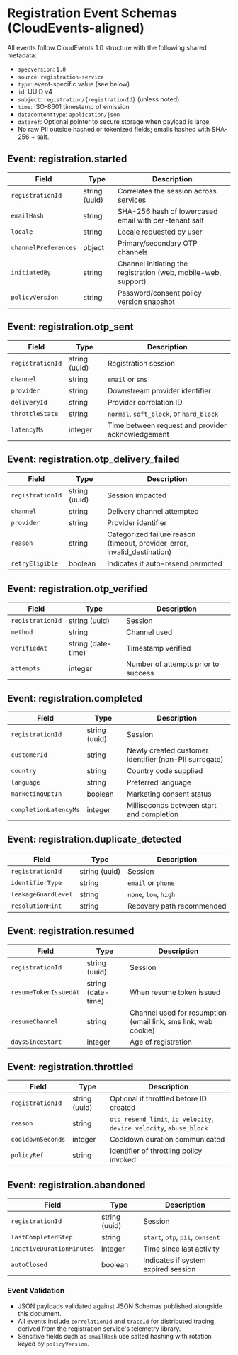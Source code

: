 # Registration Event Schemas (CloudEvents-aligned)

All events follow CloudEvents 1.0 structure with the following shared metadata:

- `specversion`: `1.0`
- `source`: `registration-service`
- `type`: event-specific value (see below)
- `id`: UUID v4
- `subject`: `registration/{registrationId}` (unless noted)
- `time`: ISO-8601 timestamp of emission
- `datacontenttype`: `application/json`
- `dataref`: Optional pointer to secure storage when payload is large
- No raw PII outside hashed or tokenized fields; emails hashed with SHA-256 + salt.

## Event: registration.started

| Field | Type | Description |
| --- | --- | --- |
| `registrationId` | string (uuid) | Correlates the session across services |
| `emailHash` | string | SHA-256 hash of lowercased email with per-tenant salt |
| `locale` | string | Locale requested by user |
| `channelPreferences` | object | Primary/secondary OTP channels |
| `initiatedBy` | string | Channel initiating the registration (web, mobile-web, support) |
| `policyVersion` | string | Password/consent policy version snapshot |

## Event: registration.otp_sent

| Field | Type | Description |
| --- | --- | --- |
| `registrationId` | string (uuid) | Registration session |
| `channel` | string | `email` or `sms` |
| `provider` | string | Downstream provider identifier |
| `deliveryId` | string | Provider correlation ID |
| `throttleState` | string | `normal`, `soft_block`, or `hard_block` |
| `latencyMs` | integer | Time between request and provider acknowledgement |

## Event: registration.otp_delivery_failed

| Field | Type | Description |
| --- | --- | --- |
| `registrationId` | string (uuid) | Session impacted |
| `channel` | string | Delivery channel attempted |
| `provider` | string | Provider identifier |
| `reason` | string | Categorized failure reason (timeout, provider_error, invalid_destination) |
| `retryEligible` | boolean | Indicates if auto-resend permitted |

## Event: registration.otp_verified

| Field | Type | Description |
| --- | --- | --- |
| `registrationId` | string (uuid) | Session |
| `method` | string | Channel used |
| `verifiedAt` | string (date-time) | Timestamp verified |
| `attempts` | integer | Number of attempts prior to success |

## Event: registration.completed

| Field | Type | Description |
| --- | --- | --- |
| `registrationId` | string (uuid) | Session |
| `customerId` | string | Newly created customer identifier (non-PII surrogate) |
| `country` | string | Country code supplied |
| `language` | string | Preferred language |
| `marketingOptIn` | boolean | Marketing consent status |
| `completionLatencyMs` | integer | Milliseconds between start and completion |

## Event: registration.duplicate_detected

| Field | Type | Description |
| --- | --- | --- |
| `registrationId` | string (uuid) | Session |
| `identifierType` | string | `email` or `phone` |
| `leakageGuardLevel` | string | `none`, `low`, `high` |
| `resolutionHint` | string | Recovery path recommended |

## Event: registration.resumed

| Field | Type | Description |
| --- | --- | --- |
| `registrationId` | string (uuid) | Session |
| `resumeTokenIssuedAt` | string (date-time) | When resume token issued |
| `resumeChannel` | string | Channel used for resumption (email link, sms link, web cookie) |
| `daysSinceStart` | integer | Age of registration |

## Event: registration.throttled

| Field | Type | Description |
| --- | --- | --- |
| `registrationId` | string (uuid) | Optional if throttled before ID created |
| `reason` | string | `otp_resend_limit`, `ip_velocity`, `device_velocity`, `abuse_block` |
| `cooldownSeconds` | integer | Cooldown duration communicated |
| `policyRef` | string | Identifier of throttling policy invoked |

## Event: registration.abandoned

| Field | Type | Description |
| --- | --- | --- |
| `registrationId` | string (uuid) | Session |
| `lastCompletedStep` | string | `start`, `otp`, `pii`, `consent` |
| `inactiveDurationMinutes` | integer | Time since last activity |
| `autoClosed` | boolean | Indicates if system expired session |

### Event Validation

- JSON payloads validated against JSON Schemas published alongside this document.
- All events include `correlationId` and `traceId` for distributed tracing, derived
  from the registration service's telemetry library.
- Sensitive fields such as `emailHash` use salted hashing with rotation keyed by
  `policyVersion`.
